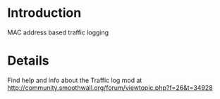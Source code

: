 # Introduction #

MAC address based traffic logging


# Details #

Find help and info about the Traffic log mod at http://community.smoothwall.org/forum/viewtopic.php?f=26&t=34928